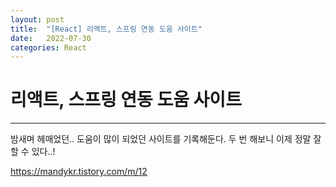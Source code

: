 ```yaml
---
layout: post
title:  "[React] 리액트, 스프링 연동 도움 사이트"
date:   2022-07-30
categories: React
---
```


# 리액트, 스프링 연동 도움 사이트

--- 
밤새며 헤매었던.. 도움이 많이 되었던 사이트를 기록해둔다. 
두 번 해보니 이제 정말 잘 할 수 있다..!

https://mandykr.tistory.com/m/12

